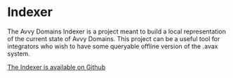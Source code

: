 # Indexer

The Avvy Domains Indexer is a project meant to build a local representation of the current state of Avvy Domains. This project can be a useful tool for integrators who wish to have some queryable offline version of the .avax system.

[The Indexer is available on Github](https://github.com/avvydomains/indexer)
